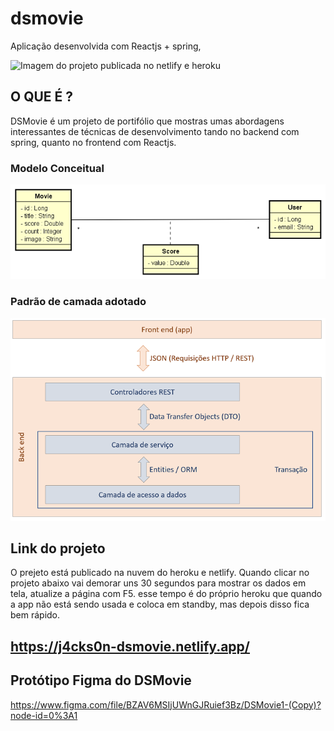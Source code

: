 # dsmovie

Aplicação desenvolvida com Reactjs + spring,

![Imagem do projeto publicada no netlify e heroku](https://user-images.githubusercontent.com/2973267/158934671-e4a10646-dca2-46ca-8f48-0be64a561bc5.png)


## O QUE É ?
DSMovie é um projeto de portifólio que mostras umas abordagens interessantes de técnicas de desenvolvimento tando no backend com spring, quanto no frontend com Reactjs.
### Modelo Conceitual
![Modelo Conceitual](https://raw.githubusercontent.com/devsuperior/bds-assets/main/sds/dsmovie-dominio.png)


### Padrão de camada adotado
![Camada](https://github.com/devsuperior/bds-assets/raw/main/sds/padrao-camadas.png)

## Link do projeto
O prejeto está publicado na nuvem do heroku e netlify. 
Quando clicar no projeto abaixo vai demorar uns 30 segundos para mostrar os dados em tela, atualize a página com F5. 
esse tempo é do próprio heroku que quando a app não está sendo usada e coloca em standby, mas depois disso fica bem rápido. 

## https://j4cks0n-dsmovie.netlify.app/

## Protótipo Figma do DSMovie
https://www.figma.com/file/BZAV6MSIjUWnGJRuief3Bz/DSMovie1-(Copy)?node-id=0%3A1

